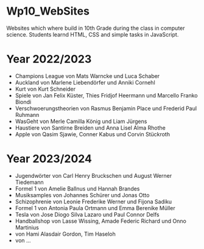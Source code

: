 # Wp10_WebSites
Websites which where build in 10th Grade during the class in computer science.
Students learnd HTML, CSS and simple tasks in JavaScript.
# Year 2022/2023
* Champions League von Mats Warncke und Luca Schaber
* Auckland von Marlene Liebendörfer und Anniki Cornehl
* Kurt von Kurt Schneider
* Spiele von Jan Felix Küster, Thies Fridjof Heermann und Marcello Franko Biondi
* Verschwoerungstheorien von Rasmus Benjamin Place und Frederid Paul Ruhmann
* WasGeht von Merle Camilla König und Liam Jürgens
* Haustiere von Santirne Breiden und Anna Lisel Alma Rhothe
* Apple von Qasim Sjawie, Conner Kabus und Corvin Stückroth

# Year 2023/2024
* Jugendwörter von Carl Henry Bruckschen und August Werner Tiedemann
* Formel 1 von Amelie Ballnus und Hannah Brandes
* Musiksamples von Johannes Schürer und Jonas Otto
* Schizophrenie von Leonie Frederike Werner und Fijona Sadiku
* Formel 1 von Antonia Paula Ortmann und Emma Berenike Müller
* Tesla von Jose Diogo Silva Lazaro und Paul Connor Delfs
* Handballshop von Lasse Wissing, Amade Federic Richard und Onno Martinius
* von Hami Alasdair Gordon, Tim Haseloh
* von ...